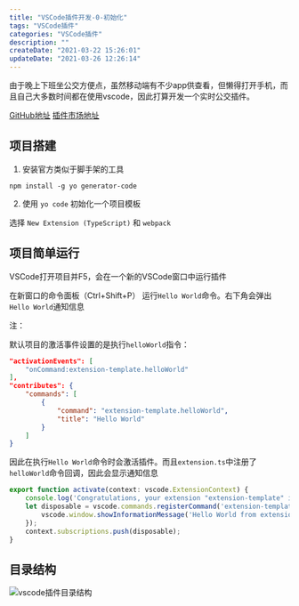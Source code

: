 ```yaml
---
title: "VSCode插件开发-0-初始化"
tags: "VSCode插件"
categories: "VSCode插件"
description: ""
createDate: "2021-03-22 15:26:01"
updateDate: "2021-03-26 12:26:14"
---
```



由于晚上下班坐公交方便点，虽然移动端有不少app供查看，但懒得打开手机，而且自己大多数时间都在使用vscode，因此打算开发一个实时公交插件。

[GitHub地址](https://github.com/mrrs878/real_time_bus_arrival)
[插件市场地址](https://marketplace.visualstudio.com/items?itemName=Real-timeBusArrival.real-time-bus-arrival)

## 项目搭建

1. 安装官方类似于脚手架的工具

`npm install -g yo generator-code`

2. 使用 `yo code` 初始化一个项目模板

选择 `New Extension (TypeScript)` 和 `webpack`

## 项目简单运行

VSCode打开项目并F5，会在一个新的VSCode窗口中运行插件

在新窗口的命令面板（Ctrl+Shift+P） 运行`Hello World`命令。右下角会弹出`Hello World`通知信息

注：

默认项目的激活事件设置的是执行`helloWorld`指令：

``` json
"activationEvents": [
    "onCommand:extension-template.helloWorld"
],
"contributes": {
    "commands": [
        {
            "command": "extension-template.helloWorld",
            "title": "Hello World"
        }
    ]
}
```

因此在执行`Hello World`命令时会激活插件。而且`extension.ts`中注册了`helloWorld`命令回调，因此会显示通知信息

``` ts
export function activate(context: vscode.ExtensionContext) {
    console.log('Congratulations, your extension "extension-template" is now active!');
    let disposable = vscode.commands.registerCommand('extension-template.helloWorld', () => {
        vscode.window.showInformationMessage('Hello World from extension_template!');
    });
    context.subscriptions.push(disposable);
}
```

## 目录结构

![vscode插件目录结构](https://mrrsblog.oss-cn-shanghai.aliyuncs.com/vscodeExtensionDir.png)
